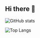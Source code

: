 ## Hi there 👋

![GitHub stats](https://github-readme-stats.vercel.app/api?username=jiemcode&show_icons=true&theme=transparent)

![Top Langs](https://github-readme-stats.vercel.app/api/top-langs/?username=jiemCode&layout=compact)


<!--
**jiemCode/jiemCode** is a ✨ _special_ ✨ repository because its `README.md` (this file) appears on your GitHub profile.

Here are some ideas to get you started:

- 🔭 I’m currently working on ...
- 🌱 I’m currently learning ...
- 👯 I’m looking to collaborate on ...
- 🤔 I’m looking for help with ...
- 💬 Ask me about ...
- 📫 How to reach me: ...
- 😄 Pronouns: ...
- ⚡ Fun fact: ...
-->
